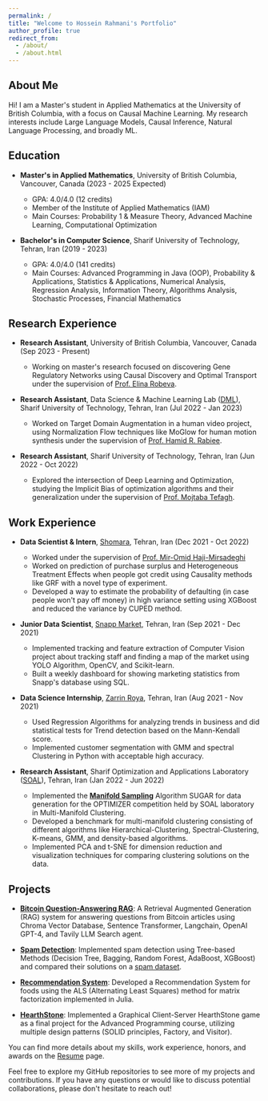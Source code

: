 ```yaml
---
permalink: /
title: "Welcome to Hossein Rahmani's Portfolio"
author_profile: true
redirect_from: 
  - /about/
  - /about.html
---
```



## About Me

Hi! I am a Master's student in Applied Mathematics at the University of British Columbia, with a focus on Causal Machine Learning. My research interests include Large Language Models, Causal Inference, Natural Language Processing, and broadly ML.

## Education

- **Master's in Applied Mathematics**, University of British Columbia, Vancouver, Canada (2023 - 2025 Expected)
  - GPA: 4.0/4.0 (12 credits)
  - Member of the Institute of Applied Mathematics (IAM)
  - Main Courses: Probability 1 & Measure Theory, Advanced Machine Learning, Computational Optimization

- **Bachelor's in Computer Science**, Sharif University of Technology, Tehran, Iran (2019 - 2023)
  - GPA: 4.0/4.0 (141 credits)
  - Main Courses: Advanced Programming in Java (OOP), Probability & Applications, Statistics & Applications, Numerical Analysis, Regression Analysis, Information Theory, Algorithms Analysis, Stochastic Processes, Financial Mathematics

## Research Experience

- **Research Assistant**, University of British Columbia, Vancouver, Canada (Sep 2023 - Present)
  - Working on master's research focused on discovering Gene Regulatory Networks using Causal Discovery and Optimal Transport under the supervision of [Prof. Elina Robeva](https://personal.math.ubc.ca/~erobeva/index.html).

- **Research Assistant**, Data Science & Machine Learning Lab ([DML](https://dml.ir/)), Sharif University of Technology, Tehran, Iran (Jul 2022 - Jan 2023)
  - Worked on Target Domain Augmentation in a human video project, using Normalization Flow techniques like MoGlow for human motion synthesis under the supervision of [Prof. Hamid R. Rabiee](https://www.linkedin.com/in/hrabiee/).

- **Research Assistant**, Sharif University of Technology, Tehran, Iran (Jun 2022 - Oct 2022)
  - Explored the intersection of Deep Learning and Optimization, studying the Implicit Bias of optimization algorithms and their generalization under the supervision of [Prof. Mojtaba Tefagh](https://www.linkedin.com/in/mtefagh/).

## Work Experience

- **Data Scientist & Intern**, [Shomara](https://www.linkedin.com/company/shomara/about/), Tehran, Iran (Dec 2021 - Oct 2022)
  - Worked under the supervision of [Prof. Mir-Omid Haji-Mirsadeghi](https://www.linkedin.com/in/mir-omid-haji-mirsadeghi-563053161/)
  - Worked on prediction of purchase surplus and Heterogeneous Treatment Effects when people got credit using Causality methods like GRF with a novel type of experiment.
  - Developed a way to estimate the probability of defaulting (in case people won't pay off money) in high variance setting using XGBoost and reduced the variance by CUPED method.

- **Junior Data Scientist**, [Snapp Market](https://www.linkedin.com/company/snappmarket/), Tehran, Iran (Sep 2021 - Dec 2021)
  - Implemented tracking and feature extraction of Computer Vision project about tracking staff and finding a map of the market using YOLO Algorithm, OpenCV, and Scikit-learn.
  - Built a weekly dashboard for showing marketing statistics from Snapp's database using SQL.

- **Data Science Internship**, [Zarrin Roya](https://www.linkedin.com/company/zarrin-group/), Tehran, Iran (Aug 2021 - Nov 2021)
  - Used Regression Algorithms for analyzing trends in business and did statistical tests for Trend detection based on the Mann-Kendall score.
  - Implemented customer segmentation with GMM and spectral Clustering in Python with acceptable high accuracy.

- **Research Assistant**, Sharif Optimization and Applications Laboratory ([SOAL](http://soal.math.sharif.edu/)), Tehran, Iran (Jan 2022 - Jun 2022)
  - Implemented the **[Manifold Sampling](https://github.com/rahmani-hossein/Data-Synthesis)** Algorithm SUGAR for data generation for the OPTIMIZER competition held by SOAL laboratory in Multi-Manifold Clustering.
  - Developed a benchmark for multi-manifold clustering consisting of different algorithms like Hierarchical-Clustering, Spectral-Clustering, K-means, GMM, and density-based algorithms.
  - Implemented PCA and t-SNE for dimension reduction and visualization techniques for comparing clustering solutions on the data.

## Projects

- **[Bitcoin Question-Answering RAG](https://github.com/rahmani-hossein/RAG-System)**: A Retrieval Augmented Generation (RAG) system for answering questions from Bitcoin articles using Chroma Vector Database, Sentence Transformer, Langchain, OpenAI GPT-4, and Tavily LLM Search agent.

- **[Spam Detection](https://github.com/rahmani-hossein/Spam-Detection)**: Implemented spam detection using Tree-based Methods (Decision Tree, Bagging, Random Forest, AdaBoost, XGBoost) and compared their solutions on a [spam dataset](https://archive.ics.uci.edu/dataset/94/spambase).

- **[Recommendation System](https://github.com/rahmani-hossein/VMLS-Companions)**: Developed a Recommendation System for foods using the ALS (Alternating Least Squares) method for matrix factorization implemented in Julia.

- **[HearthStone](https://github.com/rahmani-hossein/HearthStone)**: Implemented a Graphical Client-Server HearthStone game as a final project for the Advanced Programming course, utilizing multiple design patterns (SOLID principles, Factory, and Visitor).

You can find more details about my skills, work experience, honors, and awards on the [Resume](/files/[HosseinRahmani__CV].pdf) page.

Feel free to explore my GitHub repositories to see more of my projects and contributions. If you have any questions or would like to discuss potential collaborations, please don't hesitate to reach out!




